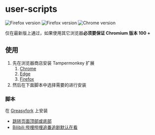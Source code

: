 # user-scripts

<img src="https://img.shields.io/badge/Firefox-Latest-brightgreen?style=flat-square" alt="Firefox version"> <img src="https://img.shields.io/badge/Edge-Latest-brightgreen?style=flat-square" alt="Firefox version"> <img src="https://img.shields.io/badge/Chrome-Latest-brightgreen?style=flat-square" alt="Chrome version">

仅在最新版上通过，如果使用其它浏览器**必须要保证 Chromium 版本 100 +**

## 使用

1. 先在浏览器商店安装 Tampermonkey 扩展
   1. [Chrome](https://chrome.google.com/webstore/detail/tampermonkey/dhdgffkkebhmkfjojejmpbldmpobfkfo)
   2. [Edge](https://microsoftedge.microsoft.com/addons/detail/tampermonkey/iikmkjmpaadaobahmlepeloendndfphd)
   3. [Firefox](https://addons.mozilla.org/zh-CN/firefox/addon/tampermonkey/)
2. 然后在下面脚本中选择需要的进行安装

### 脚本

在 [Greasyfork](https://greasyfork.org) 上安装

- [跳转页面顶部或底部](https://greasyfork.org/en/scripts/465916-jump-to-top-bottom)
- [Bilibili 哔哩哔哩追番追剧默认在看](https://greasyfork.org/en/scripts/466361-bilibili-%E8%BF%BD%E7%95%AA%E8%BF%BD%E5%89%A7%E9%BB%98%E8%AE%A4%E5%9C%A8%E7%9C%8B)
